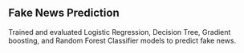## Fake News Prediction
Trained and evaluated Logistic Regression, Decision Tree, Gradient boosting, and Random Forest Classifier models to predict fake news. 
